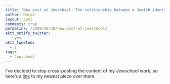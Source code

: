 ```yaml
---
title: 'New post at Jewschool: The relationship between a Jewish identity and a political identity'
author: Harpo
layout: post
comments: true
permalink: /2009/10/30/new-post-at-jewschool/
aktt_notify_twitter:
  - yes
aktt_tweeted:
  - 1
tags:
  - Jewschool
---
```

I&#8217;ve decided to stop cross-posting the content of my Jewschool work, so here&#8217;s a <a href="http://jewschool.com/2009/10/30/18685/the-relationship-between-a-jewish-identity-and-a-political-identity/" target="_blank">link</a> to my newest piece over there.